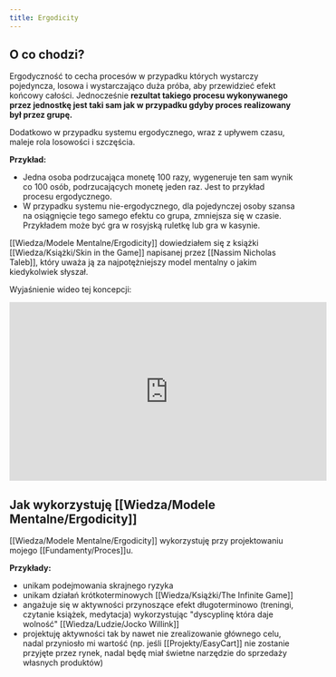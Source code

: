 ```yaml
---
title: Ergodicity
---
```


## O co chodzi? 
Ergodyczność to cecha procesów w przypadku których wystarczy pojedyncza, losowa i wystarczająco duża próba, aby przewidzieć efekt końcowy całości. Jednocześnie **rezultat takiego procesu wykonywanego przez jednostkę jest taki sam jak w przypadku gdyby proces realizowany był przez grupę.**

Dodatkowo w przypadku systemu ergodycznego, wraz z upływem czasu, maleje rola losowości i szczęścia. 

**Przykład:**
- Jedna osoba podrzucająca monetę 100 razy, wygeneruje ten sam wynik co 100 osób, podrzucających monetę jeden raz. Jest to przykład procesu ergodycznego. 
- W przypadku systemu nie-ergodycznego, dla pojedynczej osoby szansa na osiągnięcie tego samego efektu co grupa, zmniejsza się w czasie. Przykładem może być gra w rosyjską ruletkę lub gra w kasynie. 

[[Wiedza/Modele Mentalne/Ergodicity]] dowiedziałem się z książki [[Wiedza/Książki/Skin in the Game]] napisanej przez [[Nassim Nicholas Taleb]], który uważa ją za najpotężniejszy model mentalny o jakim kiedykolwiek słyszał. 

Wyjaśnienie wideo tej koncepcji: 
<iframe width="560" height="315" src="https://www.youtube.com/embed/8y0i4gDHPgw" title="YouTube video player" frameborder="0" allow="accelerometer; autoplay; clipboard-write; encrypted-media; gyroscope; picture-in-picture" allowfullscreen></iframe>


## Jak wykorzystuję [[Wiedza/Modele Mentalne/Ergodicity]]
[[Wiedza/Modele Mentalne/Ergodicity]] wykorzystuję przy projektowaniu mojego [[Fundamenty/Proces]]u. 

**Przykłady:** 
- unikam podejmowania skrajnego ryzyka
- unikam działań krótkoterminowych [[Wiedza/Książki/The Infinite Game]]
- angażuje się w aktywności przynoszące efekt długoterminowo (treningi, czytanie książek, medytacja) wykorzystując "dyscyplinę która daje wolność" [[Wiedza/Ludzie/Jocko Willink]]
- projektuję aktywności tak by nawet nie zrealizowanie głównego celu, nadal przyniosło mi wartość (np. jeśli [[Projekty/EasyCart]] nie zostanie przyjęte przez rynek, nadal będę miał świetne narzędzie do sprzedaży własnych produktów)